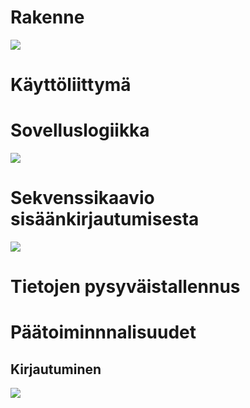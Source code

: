 # Rakenne
![](https://github.com/InglouriousObjects/ot-harjoitustyo/blob/master/dokumentointi/kuvat/rakenne_pakkaus.png)

# Käyttöliittymä

# Sovelluslogiikka
![](https://github.com/InglouriousObjects/ot-harjoitustyo/blob/master/dokumentointi/kuvat/arkkitehtuuri.png)


# Sekvenssikaavio sisäänkirjautumisesta
![](https://github.com/InglouriousObjects/ot-harjoitustyo/blob/master/dokumentointi/kuvat/sekvenssi_loginMM.png)

# Tietojen pysyväistallennus

# Päätoiminnnalisuudet

## Kirjautuminen
![](https://github.com/InglouriousObjects/ot-harjoitustyo/blob/master/dokumentointi/kuvat/sekvenssi_loginMM.png)

